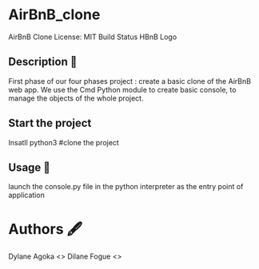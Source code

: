 # AirBnB_clone
AirBnB Clone License: MIT Build Status
HBnB Logo
## Description 📄
First phase of our four phases project : create a basic clone of the AirBnB web app. 
We use the Cmd Python module to create basic console, to manage the objects of the whole project.


## Start the project
Insatll python3
#clone the project

## Usage 🔧
launch the console.py file in the python interpreter as the entry point of application

# Authors 🖋️
Dylane Agoka <>
Dilane Fogue <>
